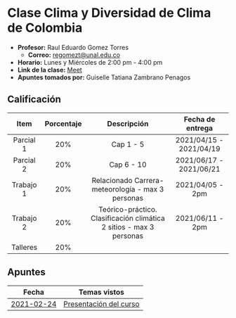 # Clase Clima y Diversidad de Clima de Colombia

- **Profesor:** Raul Eduardo Gomez Torres
  - **Correo:** regomezt@unal.edu.co
- **Horario:** Lunes y Miércoles de 2:00 pm - 4:00 pm
- **Link de la clase:** [Meet](https://meet.google.com/iry-kpct-fcs)
- **Apuntes tomados por:** Guiselle Tatiana Zambrano Penagos

## Calificación

| Item | Porcentaje | Descripción | Fecha de entrega |
| :---: | :---: | :---: | :---: |
| Parcial 1 | 20\% | Cap 1 - 5 | 2021/04/15 - 2021/04/19 |
| Parcial 2 | 20\% | Cap 6 - 10 | 2021/06/17 - 2021/06/21 |
| Trabajo 1 | 20\% | Relacionado Carrera-meteorología - max 3 personas | 2021/04/05 - 2pm |
| Trabajo 2 | 20\% | Teórico-práctico. Clasificación climática 2 sitios - max 3 personas | 2021/06/11 - 2pm |
| Talleres | 20\% |

## Apuntes

| Fecha | Temas vistos |
| :---: | :---: |
| [2021-02-24](class_notes/2021_02_22.md) | [Presentación del curso](https://github.com/gtzambranop/UN_2021_1/tree/develop/UN/documents/course_presentation.pdf) |
